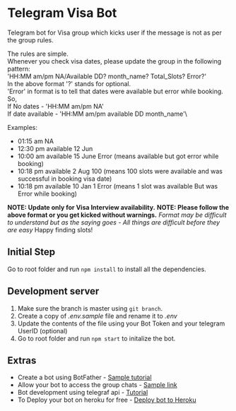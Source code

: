 # Telegram Visa Bot

Telegram bot for Visa group which kicks user if the message is not as per the group rules.

The rules are simple.\
Whenever you check visa dates, please update the group in the following pattern:\
'HH:MM am/pm NA/Available DD? month_name? Total_Slots? Error?'\
In the above format '?' stands for optional.\
'Error' in format is to tell that dates were available but error while booking.\
So,\
If No dates - 'HH:MM am/pm NA'\
If date available - 'HH:MM am/pm available DD month_name'\

Examples:
- 01:15 am NA
- 12:30 pm available 12 Jun
- 10:00 am available 15 June Error (means available but got error while booking)
- 10:18 pm available 2 Aug 100 (means 100 slots were available and was successful in booking visa date)
- 10:18 pm available 10 Jan 1 Error (means 1 slot was available But was Error while booking)

**NOTE: Update only for Visa Interview availability.**
**NOTE: Please follow the above format or you get kicked without warnings.**
*Format may be difficult to understand but as the saying goes - All things are difficult before they are easy*
Happy finding slots!

## Initial Step

Go to root folder and run `npm install` to install all the dependencies.

## Development server

1. Make sure the branch is master using `git branch`.
2. Create a copy of *.env.sample* file and rename it to *.env*
3. Update the contents of the file using your Bot Token and your telegram UserID (optional)
4. Go to root folder and run `npm start` to initalize the bot.

## Extras

- Create a bot using BotFather - [Sample tutorial](https://docs.microsoft.com/en-us/azure/bot-service/bot-service-channel-connect-telegram?view=azure-bot-service-4.0)
- Allow your bot to access the group chats - [Sample link](https://stackoverflow.com/questions/50204633/allow-bot-to-access-telegram-group-messages)
- Bot development using telegraf api - [Tutorial](https://dev.to/ishan0445/intro-to-node-js-and-telegraf-api-telegram-bot-development-part-1-2gca)
- To Deploy your bot on heroku for free - [Deploy bot to Heroku](https://dev.to/ishan0445/deploy-telegram-bot-to-heroku-for-free-telegram-bot-development-part-5-3p29)
